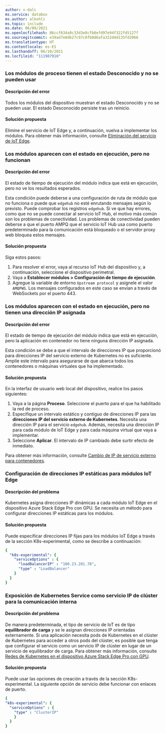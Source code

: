 ```yaml
---
author: v-dalc
ms.service: databox
ms.author: alkohli
ms.topic: include
ms.date: 06/09/2021
ms.openlocfilehash: 86ccf634a9c33d3e8cfb8efd97e94f322fd5127f
ms.sourcegitcommit: e39ad7e8db27c97c8fb0d6afa322d4d135fd2066
ms.translationtype: HT
ms.contentlocale: es-ES
ms.lasthandoff: 06/10/2021
ms.locfileid: "111987910"
---
```

### <a name="compute-modules-have-unknown-status-and-cant-be-used"></a>Los módulos de proceso tienen el estado Desconocido y no se pueden usar

#### <a name="error-description"></a>Descripción del error

Todos los módulos del dispositivo muestran el estado Desconocido y no se pueden usar. El estado Desconocido persiste tras un reinicio.<!--Original Support ticket relates to trying to deploy a container app on a Hub. Based on the work item, I assume the error description should not be that specific, and that the error applies to Azure Stack Edge Devices, which is the focus of this troubleshooting.-->

#### <a name="suggested-solution"></a>Solución propuesta

Elimine el servicio de IoT Edge y, a continuación, vuelva a implementar los módulos. Para obtener más información, consulte [Eliminación del servicio de IoT Edge](../articles/databox-online/azure-stack-edge-gpu-manage-compute.md#remove-iot-edge-service).


### <a name="modules-show-as-running-but-are-not-working"></a>Los módulos aparecen con el estado en ejecución, pero no funcionan

#### <a name="error-description"></a>Descripción del error

El estado de tiempo de ejecución del módulo indica que está en ejecución, pero no ve los resultados esperados. 

Esta condición puede deberse a una configuración de ruta de módulo que no funciona o puede que `edgehub` no esté enrutando mensajes según lo previsto. Puede comprobar los registros `edgehub`. Si ve que hay errores, como que no se puede conectar al servicio IoT Hub, el motivo más común son los problemas de conectividad. Los problemas de conectividad pueden deberse a que el puerto AMPQ que el servicio IoT Hub usa como puerto predeterminado para la comunicación está bloqueado o el servidor proxy web bloquea estos mensajes.

#### <a name="suggested-solution"></a>Solución propuesta

Siga estos pasos:
1. Para resolver el error, vaya al recurso IoT Hub del dispositivo y, a continuación, seleccione el dispositivo perimetral. 
1. Vaya a **Establecer módulos > Configuración de tiempo de ejecución**. 
1. Agregue la variable de entorno `Upstream protocol` y asígnele el valor `AMQPWS`. Los mensajes configurados en este caso se envían a través de WebSockets por el puerto 443.

### <a name="modules-show-as-running-but-do-not-have-an-ip-assigned"></a>Los módulos aparecen con el estado en ejecución, pero no tienen una dirección IP asignada

#### <a name="error-description"></a>Descripción del error

El estado de tiempo de ejecución del módulo indica que está en ejecución, pero la aplicación en contenedor no tiene ninguna dirección IP asignada. 

Esta condición se debe a que el intervalo de direcciones IP que proporcionó para direcciones IP del servicio externo de Kubernetes no es suficiente. Amplíe este intervalo para asegurarse de que abarca todos los contenedores o máquinas virtuales que ha implementado.

#### <a name="suggested-solution"></a>Solución propuesta

En la interfaz de usuario web local del dispositivo, realice los pasos siguientes:
1. Vaya a la página **Proceso**. Seleccione el puerto para el que ha habilitado la red de proceso. 
1. Especifique un intervalo estático y contiguo de direcciones IP para las **direcciones IP del servicio externo de Kubernetes**. Necesita una dirección IP para el servicio `edgehub`. Además, necesita una dirección IP para cada módulo de IoT Edge y para cada máquina virtual que vaya a implementar. 
1. Seleccione **Aplicar**. El intervalo de IP cambiado debe surtir efecto de inmediato.

Para obtener más información, consulte [Cambio de IP de servicio externo para contenedores](../articles/databox-online/azure-stack-edge-gpu-manage-compute.md#change-external-service-ips-for-containers).

### <a name="configure-static-ips-for-iot-edge-modules"></a>Configuración de direcciones IP estáticas para módulos IoT Edge

#### <a name="problem-description"></a>Descripción del problema

Kubernetes asigna direcciones IP dinámicas a cada módulo IoT Edge en el dispositivo Azure Stack Edge Pro con GPU. Se necesita un método para configurar direcciones IP estáticas para los módulos.

#### <a name="suggested-solution"></a>Solución propuesta

Puede especificar direcciones IP fijas para los módulos IoT Edge a través de la sección K8s-experimental, como se describe a continuación: 

```yaml
{
  "k8s-experimental": {
    "serviceOptions" : {
      "loadBalancerIP" : "100.23.201.78",
      "type" : "LoadBalancer"
    }
  }
}
```
### <a name="expose-kubernetes-service-as-cluster-ip-service-for-internal-communication"></a>Exposición de Kubernetes Service como servicio IP de clúster para la comunicación interna

#### <a name="problem-description"></a>Descripción del problema

De manera predeterminada, el tipo de servicio de IoT es de tipo **equilibrador de carga** y se le asignan direcciones IP orientadas externamente. Si una aplicación necesita pods de Kubernetes en el clúster de Kubernetes para acceder a otros pods del clúster, es posible que tenga que configurar el servicio como un servicio IP de clúster en lugar de un servicio de equilibrador de carga. Para obtener más información, consulte [Redes de Kubernetes en el dispositivo Azure Stack Edge Pro con GPU](../articles/databox-online/azure-stack-edge-gpu-kubernetes-networking.md).

#### <a name="suggested-solution"></a>Solución propuesta

Puede usar las opciones de creación a través de la sección K8s-experimental. La siguiente opción de servicio debe funcionar con enlaces de puerto.

```yaml
{
"k8s-experimental": {
  "serviceOptions" : {
    "type" : "ClusterIP"
    }
  }
}
```